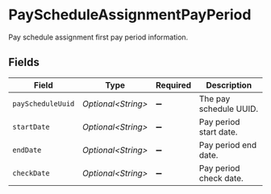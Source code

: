 # PayScheduleAssignmentPayPeriod

Pay schedule assignment first pay period information.


## Fields

| Field                  | Type                   | Required               | Description            |
| ---------------------- | ---------------------- | ---------------------- | ---------------------- |
| `payScheduleUuid`      | *Optional\<String>*    | :heavy_minus_sign:     | The pay schedule UUID. |
| `startDate`            | *Optional\<String>*    | :heavy_minus_sign:     | Pay period start date. |
| `endDate`              | *Optional\<String>*    | :heavy_minus_sign:     | Pay period end date.   |
| `checkDate`            | *Optional\<String>*    | :heavy_minus_sign:     | Pay period check date. |